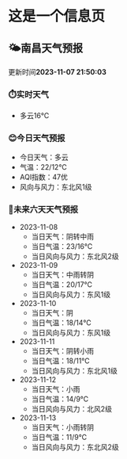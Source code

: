 # 这是一个信息页 
## 🌤️**南昌**天气预报
更新时间**2023-11-07 21:50:03**
### ⏱️实时天气
- 多云16℃
### 😊今日天气预报
- 今日天气：多云
- 气温：22/12℃
- AQI指数：47优
- 风向与风力：东北风1级
### 🤩未来六天天气预报
- 2023-11-08
  - 当日天气：阴转中雨
  - 当日气温：23/16℃
  - 当日风向与风力：东北风2级
- 2023-11-09
  - 当日天气：中雨转阴
  - 当日气温：20/17℃
  - 当日风向与风力：东风1级
- 2023-11-10
  - 当日天气：阴
  - 当日气温：18/14℃
  - 当日风向与风力：东风1级
- 2023-11-11
  - 当日天气：阴转小雨
  - 当日气温：18/11℃
  - 当日风向与风力：东北风1级
- 2023-11-12
  - 当日天气：小雨
  - 当日气温：14/9℃
  - 当日风向与风力：北风2级
- 2023-11-13
  - 当日天气：小雨转阴
  - 当日气温：11/9℃
  - 当日风向与风力：东北风2级

